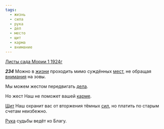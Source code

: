 ```yaml
---
tags:
  - жизнь
  - сила
  - рука
  - дел
  - место
  - щит
  - карма
  - внимание
---
```


[Листы сада Мории 1 1924г](https://127.0.0.1:4002/agni/1924)

___234___
Можно в [жизни](../../../tags/#жизнь) проходить мимо суждённых [мест](../../../tags/#место), не обращая [внимания](../../../tags/#внимание) на зовы.   

Мы можем жестом передвигать [дела](../../../tags/#дел).   

Но жест Наш не поможет вашей [карме](../../../tags/#карма).   

[Щит](../../../tags/#щит) Наш охранит вас от вторжения тёмных [сил](../../../tags/#сила), но платить по старым счетам неизбежно.   

[Рука](../../../tags/#рука) судьбы ведёт ко Благу.   

